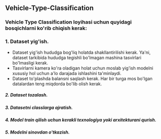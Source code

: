## Vehicle-Type-Classification

### Vehicle Type Classification loyihasi uchun quyidagi bosqichlarni ko'rib chiqish kerak:
### 1. Dataset yig'ish.
* Dataset yig'ish hududga bog'liq holatda shakllantirilishi kerak. Ya'ni, dataset tarkibida hududga tegishli bo'lmagan mashina tasvirlari bo'lmasligi kerak.
* Tasvirlarni kamera ko'ra oladigan holat uchun moslab yig'ish modelni xususiy hol uchun a'lo darajada ishlashini ta'minlaydi.
* Dataset to'plashda balansni saqlash kerak. Har bir turga mos bo'lgan datalardan teng miqdorda bo'lib olish kerak.

##### 2. Dataset tozalash.
##### 3. Datasetni classlarga ajratish.
##### 4. Model train qilish uchun kerakli texnologiya yoki arxitekturani qurish.
##### 5. Modelni sinovdan o'tkazish.

